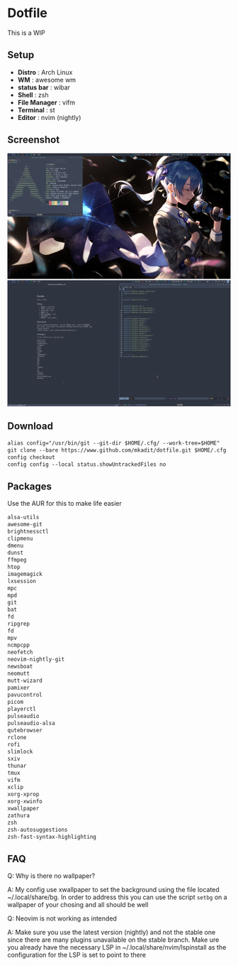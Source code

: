 # Dotfile
This is a WIP

## Setup
* **Distro** : Arch Linux
* **WM** : awesome wm
* **status bar** : wibar
* **Shell** : zsh
* **File Manager** : vifm
* **Terminal** : st
* **Editor** : nvim (nightly)

## Screenshot
![Screenshot](./assets/normal.png)
![Screenshot2](./assets/nvim_zathura.png)

## Download
```
alias config="/usr/bin/git --git-dir $HOME/.cfg/ --work-tree=$HOME"  
git clone --bare https://www.github.com/mkadit/dotfile.git $HOME/.cfg  
config checkout  
config config --local status.showUntrackedFiles no
```

## Packages
Use the AUR for this to make life easier

```
alsa-utils
awesome-git
brightnessctl
clipmenu
dmenu
dunst
ffmpeg
htop
imagemagick
lxsession
mpc
mpd
git
bat
fd
ripgrep
fd
mpv
ncmpcpp
neofetch
neovim-nightly-git
newsboat
neomutt
mutt-wizard
pamixer
pavucontrol
picom
playerctl
pulseaudio
pulseaudio-alsa
qutebrowser
rclone
rofi
slimlock
sxiv
thunar
tmux
vifm
xclip
xorg-xprop
xorg-xwinfo
xwallpaper
zathura
zsh
zsh-autosuggestions
zsh-fast-syntax-highlighting
```

## FAQ
Q: Why is there no wallpaper?

A: My config use xwallpaper to set the background using the file located  ~/.local/share/bg. In order to address
this you can use the script `setbg` on a wallpaper of your chosing and all should be well

Q: Neovim is not working as intended

A: Make sure you use the latest version (nightly) and not the stable one since there are many plugins unavailable on the stable branch. Make ure you already have the necessary LSP in ~/.local/share/nvim/lspinstall as the
configuration for the LSP is set to point to there
